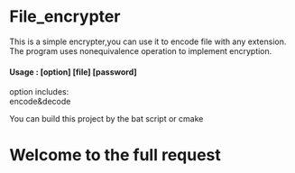# File_encrypter

This is a simple encrypter,you can use it to encode file with any extension.  
The program uses nonequivalence operation to implement encryption.  

#### Usage : [option] [file] [password]  

option includes:  
encode&decode  
  
You can build this project by the bat script or cmake

# Welcome to the full request

